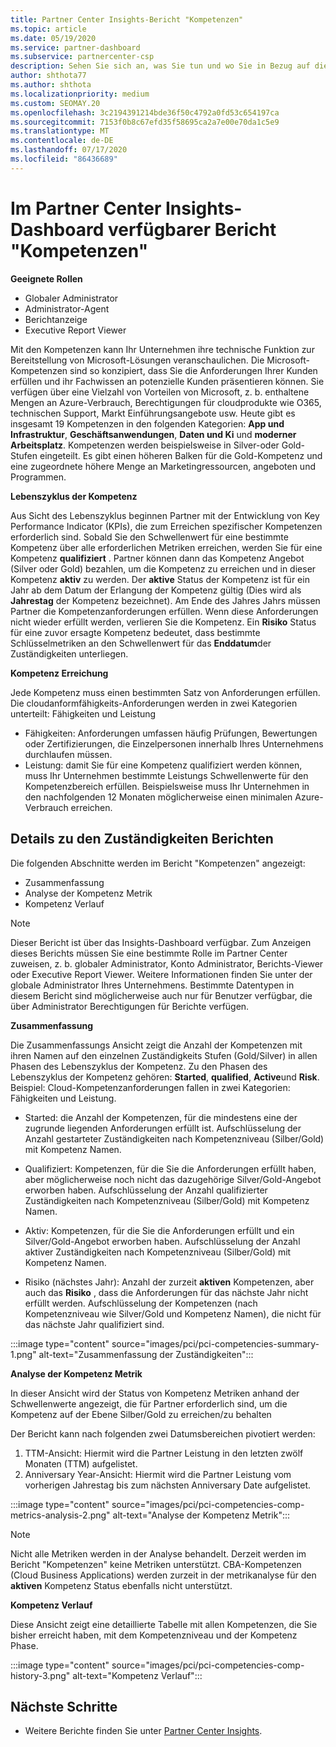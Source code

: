 ```yaml
---
title: Partner Center Insights-Bericht "Kompetenzen"
ms.topic: article
ms.date: 05/19/2020
ms.service: partner-dashboard
ms.subservice: partnercenter-csp
description: Sehen Sie sich an, was Sie tun und wo Sie in Bezug auf die Kompetenzen von Microsoft, die Kompetenzstufen und Angebote verbessern können, um Microsoft-Lösungen bereitzustellen.
author: shthota77
ms.author: shthota
ms.localizationpriority: medium
ms.custom: SEOMAY.20
ms.openlocfilehash: 3c2194391214bde36f50c4792a0fd53c654197ca
ms.sourcegitcommit: 7153f0b8c67efd35f58695ca2a7e00e70da1c5e9
ms.translationtype: MT
ms.contentlocale: de-DE
ms.lasthandoff: 07/17/2020
ms.locfileid: "86436689"
---
```

# <a name="competencies-report-available-from-the-partner-center-insights-dashboard"></a>Im Partner Center Insights-Dashboard verfügbarer Bericht "Kompetenzen"

**Geeignete Rollen**
- Globaler Administrator
- Administrator-Agent
- Berichtanzeige
- Executive Report Viewer

Mit den Kompetenzen kann Ihr Unternehmen ihre technische Funktion zur Bereitstellung von Microsoft-Lösungen veranschaulichen. Die Microsoft-Kompetenzen sind so konzipiert, dass Sie die Anforderungen Ihrer Kunden erfüllen und ihr Fachwissen an potenzielle Kunden präsentieren können. Sie verfügen über eine Vielzahl von Vorteilen von Microsoft, z. b. enthaltene Mengen an Azure-Verbrauch, Berechtigungen für cloudprodukte wie O365, technischen Support, Markt Einführungsangebote usw. Heute gibt es insgesamt 19 Kompetenzen in den folgenden Kategorien: **App und Infrastruktur**, **Geschäftsanwendungen**, **Daten und Ki** und **moderner Arbeitsplatz**. Kompetenzen werden beispielsweise in Silver-oder Gold-Stufen eingeteilt. Es gibt einen höheren Balken für die Gold-Kompetenz und eine zugeordnete höhere Menge an Marketingressourcen, angeboten und Programmen.  

**Lebenszyklus der Kompetenz**

Aus Sicht des Lebenszyklus beginnen Partner mit der Entwicklung von Key Performance Indicator (KPIs), die zum Erreichen spezifischer Kompetenzen erforderlich sind. Sobald Sie den Schwellenwert für eine bestimmte Kompetenz über alle erforderlichen Metriken erreichen, werden Sie für eine Kompetenz **qualifiziert** . Partner können dann das Kompetenz Angebot (Silver oder Gold) bezahlen, um die Kompetenz zu erreichen und in dieser Kompetenz **aktiv** zu werden. Der **aktive** Status der Kompetenz ist für ein Jahr ab dem Datum der Erlangung der Kompetenz gültig (Dies wird als **Jahrestag** der Kompetenz bezeichnet). Am Ende des Jahres Jahrs müssen Partner die Kompetenzanforderungen erfüllen. Wenn diese Anforderungen nicht wieder erfüllt werden, verlieren Sie die Kompetenz. Ein **Risiko** Status für eine zuvor ersagte Kompetenz bedeutet, dass bestimmte Schlüsselmetriken an den Schwellenwert für das **Enddatum**der Zuständigkeiten unterliegen.

**Kompetenz Erreichung**

Jede Kompetenz muss einen bestimmten Satz von Anforderungen erfüllen. Die cloudanformfähigkeits-Anforderungen werden in zwei Kategorien unterteilt: Fähigkeiten und Leistung

- Fähigkeiten: Anforderungen umfassen häufig Prüfungen, Bewertungen oder Zertifizierungen, die Einzelpersonen innerhalb Ihres Unternehmens durchlaufen müssen.
- Leistung: damit Sie für eine Kompetenz qualifiziert werden können, muss Ihr Unternehmen bestimmte Leistungs Schwellenwerte für den Kompetenzbereich erfüllen. Beispielsweise muss Ihr Unternehmen in den nachfolgenden 12 Monaten möglicherweise einen minimalen Azure-Verbrauch erreichen.

## <a name="competencies-report-details"></a>Details zu den Zuständigkeiten Berichten

Die folgenden Abschnitte werden im Bericht "Kompetenzen" angezeigt:

- Zusammenfassung
- Analyse der Kompetenz Metrik
- Kompetenz Verlauf

 > [!NOTE]
 > Dieser Bericht ist über das Insights-Dashboard verfügbar. Zum Anzeigen dieses Berichts müssen Sie eine bestimmte Rolle im Partner Center zuweisen, z. b. globaler Administrator, Konto Administrator, Berichts-Viewer oder Executive Report Viewer. Weitere Informationen finden Sie unter der globale Administrator Ihres Unternehmens. Bestimmte Datentypen in diesem Bericht sind möglicherweise auch nur für Benutzer verfügbar, die über Administrator Berechtigungen für Berichte verfügen.

**Zusammenfassung**

Die Zusammenfassungs Ansicht zeigt die Anzahl der Kompetenzen mit ihren Namen auf den einzelnen Zuständigkeits Stufen (Gold/Silver) in allen Phasen des Lebenszyklus der Kompetenz. Zu den Phasen des Lebenszyklus der Kompetenz gehören: **Started**, **qualified**, **Active**und **Risk**. Beispiel: Cloud-Kompetenzanforderungen fallen in zwei Kategorien: Fähigkeiten und Leistung.

- Started: die Anzahl der Kompetenzen, für die mindestens eine der zugrunde liegenden Anforderungen erfüllt ist.
Aufschlüsselung der Anzahl gestarteter Zuständigkeiten nach Kompetenzniveau (Silber/Gold) mit Kompetenz Namen.

- Qualifiziert: Kompetenzen, für die Sie die Anforderungen erfüllt haben, aber möglicherweise noch nicht das dazugehörige Silver/Gold-Angebot erworben haben. Aufschlüsselung der Anzahl qualifizierter Zuständigkeiten nach Kompetenzniveau (Silber/Gold) mit Kompetenz Namen.

- Aktiv: Kompetenzen, für die Sie die Anforderungen erfüllt und ein Silver/Gold-Angebot erworben haben. Aufschlüsselung der Anzahl aktiver Zuständigkeiten nach Kompetenzniveau (Silber/Gold) mit Kompetenz Namen.

- Risiko (nächstes Jahr): Anzahl der zurzeit **aktiven** Kompetenzen, aber auch das **Risiko** , dass die Anforderungen für das nächste Jahr nicht erfüllt werden.
Aufschlüsselung der Kompetenzen (nach Kompetenzniveau wie Silver/Gold und Kompetenz Namen), die nicht für das nächste Jahr qualifiziert sind.

:::image type="content" source="images/pci/pci-competencies-summary-1.png" alt-text="Zusammenfassung der Zuständigkeiten":::

**Analyse der Kompetenz Metrik**

In dieser Ansicht wird der Status von Kompetenz Metriken anhand der Schwellenwerte angezeigt, die für Partner erforderlich sind, um die Kompetenz auf der Ebene Silber/Gold zu erreichen/zu behalten 

Der Bericht kann nach folgenden zwei Datumsbereichen pivotiert werden:

1. TTM-Ansicht: Hiermit wird die Partner Leistung in den letzten zwölf Monaten (TTM) aufgelistet.
2. Anniversary Year-Ansicht: Hiermit wird die Partner Leistung vom vorherigen Jahrestag bis zum nächsten Anniversary Date aufgelistet.

:::image type="content" source="images/pci/pci-competencies-comp-metrics-analysis-2.png" alt-text="Analyse der Kompetenz Metrik":::

> [!NOTE]
 > Nicht alle Metriken werden in der Analyse behandelt. Derzeit werden im Bericht "Kompetenzen" keine Metriken unterstützt. CBA-Kompetenzen (Cloud Business Applications) werden zurzeit in der metrikanalyse für den **aktiven** Kompetenz Status ebenfalls nicht unterstützt.

**Kompetenz Verlauf**

Diese Ansicht zeigt eine detaillierte Tabelle mit allen Kompetenzen, die Sie bisher erreicht haben, mit dem Kompetenzniveau und der Kompetenz Phase.

:::image type="content" source="images/pci/pci-competencies-comp-history-3.png" alt-text="Kompetenz Verlauf":::

## <a name="next-steps"></a>Nächste Schritte

- Weitere Berichte finden Sie unter [Partner Center Insights](partner-center-insights.md).
